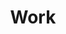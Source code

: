 ---
title: Work
description: Everything from personal projects, work experience, and contributions
icon: farm-bricks
isInConstruction: true
eleventyNavigation:
  key: Work
  order: 2
---